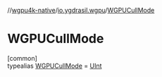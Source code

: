 //[wgpu4k-native](../../../index.md)/[io.ygdrasil.wgpu](../index.md)/[WGPUCullMode](index.md)

# WGPUCullMode

[common]\
typealias [WGPUCullMode](index.md) = [UInt](https://kotlinlang.org/api/core/kotlin-stdlib/kotlin/-u-int/index.html)